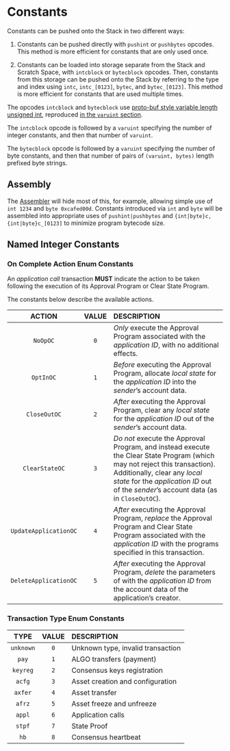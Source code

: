 # Constants

Constants can be pushed onto the Stack in two different ways:

1. Constants can be pushed directly with `pushint` or `pushbytes` opcodes. This
method is more efficient for constants that are only used once.

1. Constants can be loaded into storage separate from the Stack and Scratch Space,
with `intcblock` or `bytecblock` opcodes. Then, constants from this storage can be
pushed onto the Stack by referring to the type and index using `intc`, `intc_[0123]`,
`bytec`, and `bytec_[0123]`. This method is more efficient for constants that are
used multiple times.

The opcodes `intcblock` and `bytecblock` use [proto-buf style variable length unsigned int](https://developers.google.com/protocol-buffers/docs/encoding#varint),
reproduced [in the `varuint` section](#varuint).

The `intcblock` opcode is followed by a `varuint` specifying the number of integer
constants, and then that number of `varuint`.

The `bytecblock` opcode is followed by a `varuint` specifying the number of byte
constants, and then that number of pairs of `(varuint, bytes)` length prefixed byte
strings.

## Assembly

The [Assembler]() will hide most of this, for example, allowing simple use of `int 1234`
and `byte 0xcafed00d`. Constants introduced via `int` and `byte` will be assembled
into appropriate uses of `pushint|pushbytes` and `{int|byte}c, {int|byte}c_[0123]`
to minimize program bytecode size.

## Named Integer Constants

### On Complete Action Enum Constants

An _application call_ transaction **MUST** indicate the action to be taken following
the execution of its Approval Program or Clear State Program.

The constants below describe the available actions.

|        ACTION         | VALUE | DESCRIPTION                                                                                                                                                                                                                                         |
|:---------------------:|:-----:|:----------------------------------------------------------------------------------------------------------------------------------------------------------------------------------------------------------------------------------------------------|
|       `NoOpOC`        |  `0`  | _Only_ execute the Approval Program associated with the _application ID_, with no additional effects.                                                                                                                                               |
|       `OptInOC`       |  `1`  | _Before_ executing the Approval Program, allocate _local state_ for the _application ID_ into the _sender_’s account data.                                                                                                                          |
|     `CloseOutOC`      |  `2`  | _After_ executing the Approval Program, clear any _local state_ for the _application ID_ out of the _sender_’s account data.                                                                                                                        |
|    `ClearStateOC`     |  `3`  | _Do not_ execute the Approval Program, and instead execute the Clear State Program (which may not reject this transaction). Additionally, clear any _local state_ for the _application ID_ out of the _sender_’s account data (as in `CloseOutOC`). |
| `UpdateApplicationOC` |  `4`  | _After_ executing the Approval Program, _replace_ the Approval Program and Clear State Program associated with the _application ID_ with the programs specified in this transaction.                                                                |
| `DeleteApplicationOC` |  `5`  | _After_ executing the Approval Program, _delete_ the parameters of with the _application ID_ from the account data of the application’s creator.                                                                                                    |

### Transaction Type Enum Constants

|   TYPE    | VALUE | DESCRIPTION                       |
|:---------:|:-----:|:----------------------------------|
| `unknown` |  `0`  | Unknown type, invalid transaction |
|   `pay`   |  `1`  | ALGO transfers (payment)          |
| `keyreg`  |  `2`  | Consensus keys registration       |
|  `acfg`   |  `3`  | Asset creation and configuration  |
|  `axfer`  |  `4`  | Asset transfer                    |
|  `afrz`   |  `5`  | Asset freeze and unfreeze         |
|  `appl`   |  `6`  | Application calls                 |
|  `stpf`   |  `7`  | State Proof                       |
|   `hb`    |  `8`  | Consensus heartbeat               |